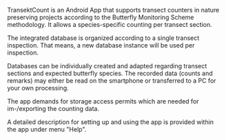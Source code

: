 TransektCount is an Android App that supports transect counters in nature preserving projects according to the Butterfly Monitoring Scheme methodology. It allows a species-specific counting per transect section. 

The integrated database is organized according to a single transect inspection. That means, a new database instance will be used per inspection.

Databases can be individually created and adapted regarding transect sections and expected butterfly species.
The recorded data (counts and remarks) may either be read on the smartphone or transferred to a PC for your own processing.

The app demands for storage access permits which are needed for im-/exporting the counting data. 

A detailed description for setting up and using the app is provided within the app under menu "Help".
